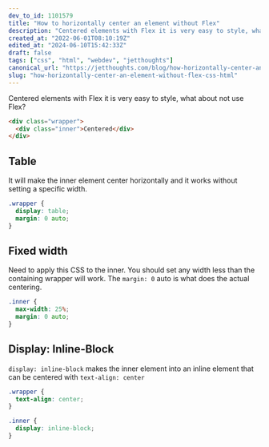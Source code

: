 ```yaml
---
dev_to_id: 1101579
title: "How to horizontally center an element without Flex"
description: "Centered elements with Flex it is very easy to style, what about not use Flex?    &lt;div..."
created_at: "2022-06-01T08:10:19Z"
edited_at: "2024-06-10T15:42:33Z"
draft: false
tags: ["css", "html", "webdev", "jetthoughts"]
canonical_url: "https://jetthoughts.com/blog/how-horizontally-center-an-element-without-flex-css-html"
slug: "how-horizontally-center-an-element-without-flex-css-html"
---
```

Centered elements with Flex it is very easy to style, what about not use Flex?
```html
<div class="wrapper">
  <div class="inner">Centered</div>
</div>
```

## Table
It will make the inner element center horizontally and it works without setting a specific width.
```css
.wrapper {
  display: table;
  margin: 0 auto;
}
```

## Fixed width
Need to apply this CSS to the inner. You should set any width less than the containing wrapper will work. The `margin: 0` auto is what does the actual centering.
```css
.inner {
  max-width: 25%;
  margin: 0 auto;
}
```

## Display: Inline-Block
`display: inline-block` makes the inner element into an inline element that can be centered with `text-align: center`
```css
.wrapper {
  text-align: center;
}

.inner {
  display: inline-block;
}
```
